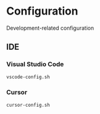 # Configuration
Development-related configuration

## IDE

### Visual Studio Code

```bash
vscode-config.sh
```

### Cursor

```bash
cursor-config.sh
```